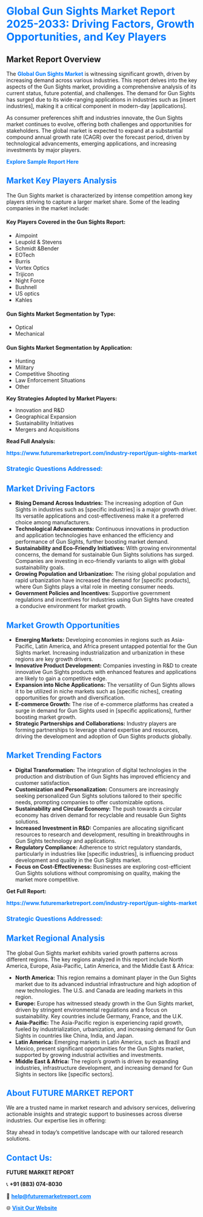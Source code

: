 <h1 style="color: #007BFF;">Global Gun Sights Market Report 2025-2033: Driving Factors, Growth Opportunities, and Key Players</h1>

<section id="overview">
<h2>Market Report Overview</h2>
<p>The <a href="https://www.futuremarketreport.com/industry-report/gun-sights-market" style="color: #007BFF; text-decoration: none;"><strong>Global Gun Sights Market</strong></a> is witnessing significant growth, driven by increasing demand across various industries. This report delves into the key aspects of the Gun Sights market, providing a comprehensive analysis of its current status, future potential, and challenges. The demand for Gun Sights has surged due to its wide-ranging applications in industries such as [insert industries], making it a critical component in modern-day [applications].</p>
<p>As consumer preferences shift and industries innovate, the Gun Sights market continues to evolve, offering both challenges and opportunities for stakeholders. The global market is expected to expand at a substantial compound annual growth rate (CAGR) over the forecast period, driven by technological advancements, emerging applications, and increasing investments by major players.</p>
</section>

<section id="overview">
<p><a href="https://www.futuremarketreport.com/request-sample/reportId=44217" style="color: #007BFF; text-decoration: none;"><strong>Explore Sample Report Here</strong></a></p>
</section>

<section id="key-players">
<h2 style="color: #007BFF;">Market Key Players Analysis</h2>
<p>The Gun Sights market is characterized by intense competition among key players striving to capture a larger market share. Some of the leading companies in the market include:</p>
<h4>Key Players Covered in the Gun Sights Report:</h4>
<ul><li>Aimpoint</li><li>Leupold &amp; Stevens</li><li>Schmidt &amp;Bender</li><li>EOTech</li><li>Burris</li><li>Vortex Optics</li><li>Trijicon</li><li>Night Force</li><li>Bushnell</li><li>US optics</li><li>Kahles</li></ul>
<h4>Gun Sights Market Segmentation by Type:</h4>
<ul><li>Optical</li><li>Mechanical</li></ul>

<h4>Gun Sights Market Segmentation by Application:</h4>
<ul><li>Hunting</li><li>Military</li><li>Competitive Shooting</li><li>Law Enforcement Situations</li><li>Other</li></ul>
<p><strong>Key Strategies Adopted by Market Players:</strong></p>
<ul>
<li>Innovation and R&D</li>
<li>Geographical Expansion</li>
<li>Sustainability Initiatives</li>
<li>Mergers and Acquisitions</li>
</ul>
</section>

<section>
<p><strong>Read Full Analysis: </strong></p><a href="https://www.futuremarketreport.com/industry-report/gun-sights-market" style="color: #007BFF; text-decoration: none;"><strong>https://www.futuremarketreport.com/industry-report/gun-sights-market</strong></a>
<h3 style="color: #007BFF;">Strategic Questions Addressed:</h3>
</section>

<section id="driving-factors">
<h2 style="color: #007BFF;">Market Driving Factors</h2>
<ul>
<li><strong>Rising Demand Across Industries:</strong> The increasing adoption of Gun Sights in industries such as [specific industries] is a major growth driver. Its versatile applications and cost-effectiveness make it a preferred choice among manufacturers.</li>
<li><strong>Technological Advancements:</strong> Continuous innovations in production and application technologies have enhanced the efficiency and performance of Gun Sights, further boosting market demand.</li>
<li><strong>Sustainability and Eco-Friendly Initiatives:</strong> With growing environmental concerns, the demand for sustainable Gun Sights solutions has surged. Companies are investing in eco-friendly variants to align with global sustainability goals.</li>
<li><strong>Growing Population and Urbanization:</strong> The rising global population and rapid urbanization have increased the demand for [specific products], where Gun Sights plays a vital role in meeting consumer needs.</li>
<li><strong>Government Policies and Incentives:</strong> Supportive government regulations and incentives for industries using Gun Sights have created a conducive environment for market growth.</li>
</ul>
</section>

<section id="growth-opportunities">
<h2 style="color: #007BFF;">Market Growth Opportunities</h2>
<ul>
<li><strong>Emerging Markets:</strong> Developing economies in regions such as Asia-Pacific, Latin America, and Africa present untapped potential for the Gun Sights market. Increasing industrialization and urbanization in these regions are key growth drivers.</li>
<li><strong>Innovative Product Development:</strong> Companies investing in R&D to create innovative Gun Sights products with enhanced features and applications are likely to gain a competitive edge.</li>
<li><strong>Expansion into Niche Applications:</strong> The versatility of Gun Sights allows it to be utilized in niche markets such as [specific niches], creating opportunities for growth and diversification.</li>
<li><strong>E-commerce Growth:</strong> The rise of e-commerce platforms has created a surge in demand for Gun Sights used in [specific applications], further boosting market growth.</li>
<li><strong>Strategic Partnerships and Collaborations:</strong> Industry players are forming partnerships to leverage shared expertise and resources, driving the development and adoption of Gun Sights products globally.</li>
</ul>
</section>

<section id="trending-factors">
<h2 style="color: #007BFF;">Market Trending Factors</h2>
<ul>
<li><strong>Digital Transformation:</strong> The integration of digital technologies in the production and distribution of Gun Sights has improved efficiency and customer satisfaction.</li>
<li><strong>Customization and Personalization:</strong> Consumers are increasingly seeking personalized Gun Sights solutions tailored to their specific needs, prompting companies to offer customizable options.</li>
<li><strong>Sustainability and Circular Economy:</strong> The push towards a circular economy has driven demand for recyclable and reusable Gun Sights solutions.</li>
<li><strong>Increased Investment in R&D:</strong> Companies are allocating significant resources to research and development, resulting in breakthroughs in Gun Sights technology and applications.</li>
<li><strong>Regulatory Compliance:</strong> Adherence to strict regulatory standards, particularly in industries like [specific industries], is influencing product development and quality in the Gun Sights market.</li>
<li><strong>Focus on Cost-Effectiveness:</strong> Businesses are exploring cost-efficient Gun Sights solutions without compromising on quality, making the market more competitive.</li>
</ul>
</section>

<section>
<p><strong>Get Full Report: </strong></p><a href="https://www.futuremarketreport.com/industry-report/gun-sights-market" style="color: #007BFF; text-decoration: none;"><strong>https://www.futuremarketreport.com/industry-report/gun-sights-market</strong></a>
<h3 style="color: #007BFF;">Strategic Questions Addressed:</h3>
</section>


<section id="regional-analysis">
<h2 style="color: #007BFF;">Market Regional Analysis</h2>
<p>The global Gun Sights market exhibits varied growth patterns across different regions. The key regions analyzed in this report include North America, Europe, Asia-Pacific, Latin America, and the Middle East & Africa:</p>
<ul>
<li><strong>North America:</strong> This region remains a dominant player in the Gun Sights market due to its advanced industrial infrastructure and high adoption of new technologies. The U.S. and Canada are leading markets in this region.</li>
<li><strong>Europe:</strong> Europe has witnessed steady growth in the Gun Sights market, driven by stringent environmental regulations and a focus on sustainability. Key countries include Germany, France, and the U.K.</li>
<li><strong>Asia-Pacific:</strong> The Asia-Pacific region is experiencing rapid growth, fueled by industrialization, urbanization, and increasing demand for Gun Sights in countries like China, India, and Japan.</li>
<li><strong>Latin America:</strong> Emerging markets in Latin America, such as Brazil and Mexico, present significant opportunities for the Gun Sights market, supported by growing industrial activities and investments.</li>
<li><strong>Middle East & Africa:</strong> The region’s growth is driven by expanding industries, infrastructure development, and increasing demand for Gun Sights in sectors like [specific sectors].</li>
</ul>
</section>

<footer>
<h2 style="color: #007BFF;">About FUTURE MARKET REPORT</h2>
<p>We are a trusted name in market research and advisory services, delivering actionable insights and strategic support to businesses across diverse industries. Our expertise lies in offering:</p>

<p>Stay ahead in today’s competitive landscape with our tailored research solutions.</p>

<h2 style="color: #007BFF;">Contact Us:</h2>
<p><strong>FUTURE MARKET REPORT</strong></p>
<p>📞 <strong>+91 (883) 074-8030</strong></p>
<p>📧 <strong><a href="mailto:help@futuremarketreport.com" style="color: #007BFF;">help@futuremarketreport.com</a></strong></p>
<p>🌐 <strong><a href="https://www.futuremarketreport.com/" style="color: #007BFF;">Visit Our Website</a></strong></p>
</footer>